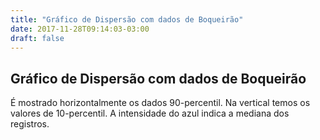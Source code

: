 ```yaml
---
title: "Gráfico de Dispersão com dados de Boqueirão"
date: 2017-11-28T09:14:03-03:00
draft: false
---
```

 <script src="https://d3js.org/d3.v4.min.js"></script>
  
<div class="container">
    <div class="row">
      <h2>Gráfico de Dispersão com dados de Boqueirão</h2>
      <p>É mostrado horizontalmente os dados 90-percentil. Na vertical temos os valores de 10-percentil. A intensidade do azul indica
      a mediana dos registros.</p>
    </div>
    <div class="row mychart" id="chart"/>

  <style>
    .mychart rect {
      fill: steelblue;
    }

    .mychart rect:hover {
      fill: goldenrod;
    }

    .mychart text {
      font: 12px sans-serif;
      text-anchor: left;
    }
  </style>
<script type="text/javascript"> 
  const alturaSVG = 400, larguraSVG = 900; 
  const margin = {top: 10, right: 20, bottom:40, left: 45}, 
  larguraVis = larguraSVG - margin.left - margin.right, 
  alturaVis = alturaSVG - margin.top - margin.bottom;

  function desenhaVisualizacao(dados) {
    let grafico = d3.select('#chart')
    .append('svg')
    .attr('width', larguraVis + margin.left + margin.right)
    .attr('height', alturaVis + margin.top + margin.bottom)
    .append('g')
      .attr('transform', 'translate(' + margin.left + ',' + margin.top + ')');
    let x = d3.scaleLinear()
      .domain([d3.min(dados, (d) => d.noventa_percentil) - 2, d3.max(dados, (d) => d.noventa_percentil) + 2 ])
      .range([0, larguraVis]); 
    let y = d3.scaleLinear()
      .domain([d3.min(dados, (d) => d.dez_percentil) - 1, d3.max(dados, (d, i) => d.dez_percentil) + 1])
      .range([0, alturaVis])
      .rangeRound([alturaVis, 0]); 
    let escala_cor = d3.scaleLinear()
                .domain([d3.min(dados, (d) => d.mediana), d3.max(dados, (d)=> d.mediana)])
                .range(["#1F84C2", "#dcedf7"])
                .clamp(true);
    grafico.selectAll('g')
      .data(dados)
      .enter()
        .append('circle')
          .attr('cy', d => y(d.dez_percentil))
          .attr('cx', d => x(d.noventa_percentil))
          .attr('r', 10)
          .attr('fill',(d) => escala_cor(d.mediana)); 

    grafico.append("g")
      .attr("transform", "translate(0," + alturaVis + ")")
      .call(d3.axisBottom(x)); 
    grafico.append('g')
      .call(d3.axisLeft(y));
    grafico.append("text")
      .attr("transform", "translate(-30," + (alturaVis + margin.top)/2 + ") rotate(-90)")
      .text("10-percentil");
    grafico.append("text")
      .attr("transform", "translate(" + ((larguraVis)/2) + "," + (alturaVis + 30) + " )")
      .text("90-percentil"); 

    
   
  }


    d3.json('/Boqueirao_Visualizacao/post/static/boqueirao-por-mes.json', function(dados) {
        desenhaVisualizacao(dados);
    });
  </script>
</div>